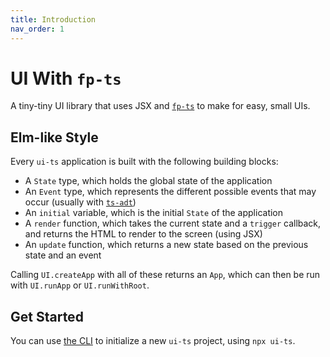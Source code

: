 ```yaml
---
title: Introduction
nav_order: 1
---
```


# UI With `fp-ts`

A tiny-tiny UI library that uses JSX and [`fp-ts`](https://gcanti.github.io/fp-ts/) to make for easy, small UIs.

## Elm-like Style

Every `ui-ts` application is built with the following building blocks:

- A `State` type, which holds the global state of the application
- An `Event` type, which represents the different possible events that may occur (usually with [`ts-adt`](https://github.com/pfgray/ts-adt))
- An `initial` variable, which is the initial `State` of the application
- A `render` function, which takes the current state and a `trigger` callback, and returns the HTML to render to the screen (using JSX)
- An `update` function, which returns a new state based on the previous state and an event

Calling `UI.createApp` with all of these returns an `App`, which can then be run with `UI.runApp` or `UI.runWithRoot`.

## Get Started

You can use [the CLI](https://npmjs.com/package/ui-ts-cli) to initialize a new `ui-ts` project, using `npx ui-ts`.
